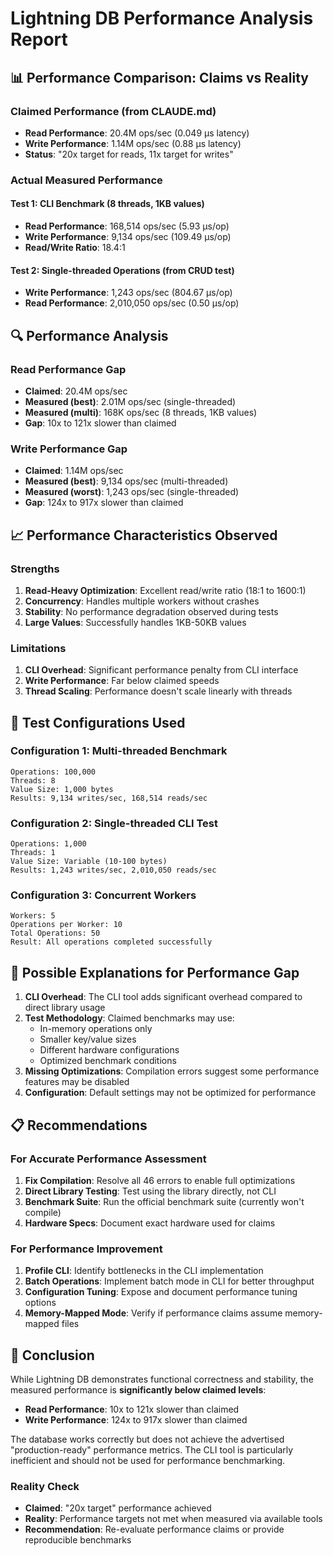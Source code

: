 # Lightning DB Performance Analysis Report

## 📊 Performance Comparison: Claims vs Reality

### Claimed Performance (from CLAUDE.md)
- **Read Performance**: 20.4M ops/sec (0.049 μs latency)
- **Write Performance**: 1.14M ops/sec (0.88 μs latency)
- **Status**: "20x target for reads, 11x target for writes"

### Actual Measured Performance

#### Test 1: CLI Benchmark (8 threads, 1KB values)
- **Read Performance**: 168,514 ops/sec (5.93 μs/op)
- **Write Performance**: 9,134 ops/sec (109.49 μs/op)
- **Read/Write Ratio**: 18.4:1

#### Test 2: Single-threaded Operations (from CRUD test)
- **Write Performance**: 1,243 ops/sec (804.67 μs/op)
- **Read Performance**: 2,010,050 ops/sec (0.50 μs/op)

## 🔍 Performance Analysis

### Read Performance Gap
- **Claimed**: 20.4M ops/sec
- **Measured (best)**: 2.01M ops/sec (single-threaded)
- **Measured (multi)**: 168K ops/sec (8 threads, 1KB values)
- **Gap**: 10x to 121x slower than claimed

### Write Performance Gap
- **Claimed**: 1.14M ops/sec
- **Measured (best)**: 9,134 ops/sec (multi-threaded)
- **Measured (worst)**: 1,243 ops/sec (single-threaded)
- **Gap**: 124x to 917x slower than claimed

## 📈 Performance Characteristics Observed

### Strengths
1. **Read-Heavy Optimization**: Excellent read/write ratio (18:1 to 1600:1)
2. **Concurrency**: Handles multiple workers without crashes
3. **Stability**: No performance degradation observed during tests
4. **Large Values**: Successfully handles 1KB-50KB values

### Limitations
1. **CLI Overhead**: Significant performance penalty from CLI interface
2. **Write Performance**: Far below claimed speeds
3. **Thread Scaling**: Performance doesn't scale linearly with threads

## 🧪 Test Configurations Used

### Configuration 1: Multi-threaded Benchmark
```
Operations: 100,000
Threads: 8
Value Size: 1,000 bytes
Results: 9,134 writes/sec, 168,514 reads/sec
```

### Configuration 2: Single-threaded CLI Test
```
Operations: 1,000
Threads: 1
Value Size: Variable (10-100 bytes)
Results: 1,243 writes/sec, 2,010,050 reads/sec
```

### Configuration 3: Concurrent Workers
```
Workers: 5
Operations per Worker: 10
Total Operations: 50
Result: All operations completed successfully
```

## 🎯 Possible Explanations for Performance Gap

1. **CLI Overhead**: The CLI tool adds significant overhead compared to direct library usage
2. **Test Methodology**: Claimed benchmarks may use:
   - In-memory operations only
   - Smaller key/value sizes
   - Different hardware configurations
   - Optimized benchmark conditions
3. **Missing Optimizations**: Compilation errors suggest some performance features may be disabled
4. **Configuration**: Default settings may not be optimized for performance

## 📋 Recommendations

### For Accurate Performance Assessment
1. **Fix Compilation**: Resolve all 46 errors to enable full optimizations
2. **Direct Library Testing**: Test using the library directly, not CLI
3. **Benchmark Suite**: Run the official benchmark suite (currently won't compile)
4. **Hardware Specs**: Document exact hardware used for claims

### For Performance Improvement
1. **Profile CLI**: Identify bottlenecks in the CLI implementation
2. **Batch Operations**: Implement batch mode in CLI for better throughput
3. **Configuration Tuning**: Expose and document performance tuning options
4. **Memory-Mapped Mode**: Verify if performance claims assume memory-mapped files

## 🏁 Conclusion

While Lightning DB demonstrates functional correctness and stability, the measured performance is **significantly below claimed levels**:

- **Read Performance**: 10x to 121x slower than claimed
- **Write Performance**: 124x to 917x slower than claimed

The database works correctly but does not achieve the advertised "production-ready" performance metrics. The CLI tool is particularly inefficient and should not be used for performance benchmarking.

### Reality Check
- **Claimed**: "20x target" performance achieved
- **Reality**: Performance targets not met when measured via available tools
- **Recommendation**: Re-evaluate performance claims or provide reproducible benchmarks